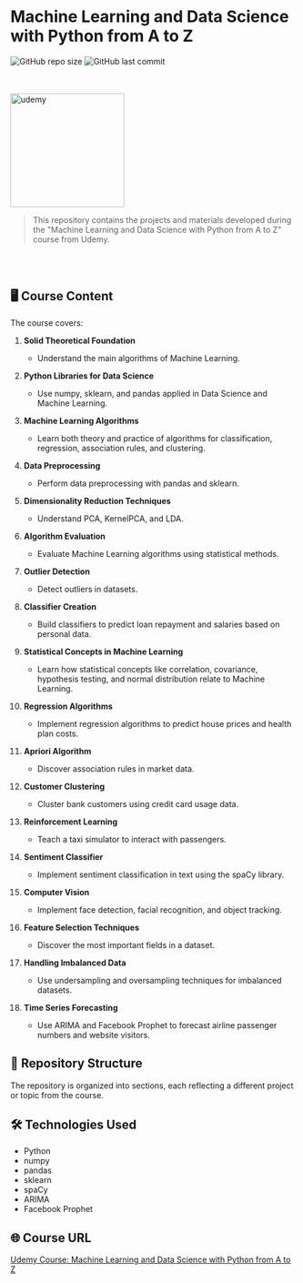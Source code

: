 # Machine Learning and Data Science with Python from A to Z

![GitHub repo size](https://img.shields.io/github/repo-size/giovananog/machine-learning-and-data-science?style=for-the-badge)
![GitHub last commit](https://img.shields.io/github/last-commit/giovananog/machine-learning-and-data-science?style=for-the-badge)

<br><br>
<img src="https://seeklogo.com/images/U/udemy-wordmark-logo-5BA74BCA61-seeklogo.com.png" alt="udemy" width="200">

> This repository contains the projects and materials developed during the "Machine Learning and Data Science with Python from A to Z" course from Udemy.

<br><br>

## 🖥️ Course Content

The course covers:

1. **Solid Theoretical Foundation**
   - Understand the main algorithms of Machine Learning.

2. **Python Libraries for Data Science**
   - Use numpy, sklearn, and pandas applied in Data Science and Machine Learning.

3. **Machine Learning Algorithms**
   - Learn both theory and practice of algorithms for classification, regression, association rules, and clustering.

4. **Data Preprocessing**
   - Perform data preprocessing with pandas and sklearn.

5. **Dimensionality Reduction Techniques**
   - Understand PCA, KernelPCA, and LDA.

6. **Algorithm Evaluation**
   - Evaluate Machine Learning algorithms using statistical methods.

7. **Outlier Detection**
   - Detect outliers in datasets.

8. **Classifier Creation**
   - Build classifiers to predict loan repayment and salaries based on personal data.

9. **Statistical Concepts in Machine Learning**
   - Learn how statistical concepts like correlation, covariance, hypothesis testing, and normal distribution relate to Machine Learning.

10. **Regression Algorithms**
    - Implement regression algorithms to predict house prices and health plan costs.

11. **Apriori Algorithm**
    - Discover association rules in market data.

12. **Customer Clustering**
    - Cluster bank customers using credit card usage data.

13. **Reinforcement Learning**
    - Teach a taxi simulator to interact with passengers.

14. **Sentiment Classifier**
    - Implement sentiment classification in text using the spaCy library.

15. **Computer Vision**
    - Implement face detection, facial recognition, and object tracking.

16. **Feature Selection Techniques**
    - Discover the most important fields in a dataset.

17. **Handling Imbalanced Data**
    - Use undersampling and oversampling techniques for imbalanced datasets.

18. **Time Series Forecasting**
    - Use ARIMA and Facebook Prophet to forecast airline passenger numbers and website visitors.

## 📁 Repository Structure

The repository is organized into sections, each reflecting a different project or topic from the course. 

## 🛠️ Technologies Used

- Python
- numpy
- pandas
- sklearn
- spaCy
- ARIMA
- Facebook Prophet

## 🌐 Course URL

[Udemy Course: Machine Learning and Data Science with Python from A to Z](https://www.udemy.com/course/machine-learning-e-data-science-com-python-y)
